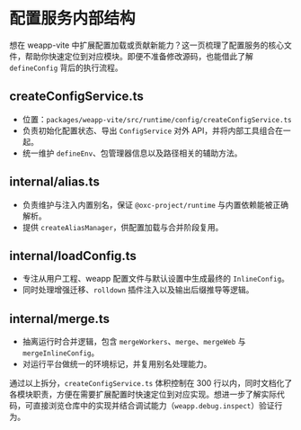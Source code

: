 # 配置服务内部结构

想在 weapp-vite 中扩展配置加载或贡献新能力？这一页梳理了配置服务的核心文件，帮助你快速定位到对应模块。即便不准备修改源码，也能借此了解 `defineConfig` 背后的执行流程。

## createConfigService.ts

- 位置：`packages/weapp-vite/src/runtime/config/createConfigService.ts`
- 负责初始化配置状态、导出 `ConfigService` 对外 API，并将内部工具组合在一起。
- 统一维护 `defineEnv`、包管理器信息以及路径相关的辅助方法。

## internal/alias.ts

- 负责维护与注入内置别名，保证 `@oxc-project/runtime` 与内置依赖能被正确解析。
- 提供 `createAliasManager`，供配置加载与合并阶段复用。

## internal/loadConfig.ts

- 专注从用户工程、weapp 配置文件与默认设置中生成最终的 `InlineConfig`。
- 同时处理增强迁移、`rolldown` 插件注入以及输出后缀推导等逻辑。

## internal/merge.ts

- 抽离运行时合并逻辑，包含 `mergeWorkers`、`merge`、`mergeWeb` 与 `mergeInlineConfig`。
- 对运行平台做统一的环境标记，并复用别名处理能力。

通过以上拆分，`createConfigService.ts` 体积控制在 300 行以内，同时文档化了各模块职责，方便在需要扩展配置时快速定位到对应实现。想进一步了解实际代码，可直接浏览仓库中的实现并结合调试能力（`weapp.debug.inspect`）验证行为。
